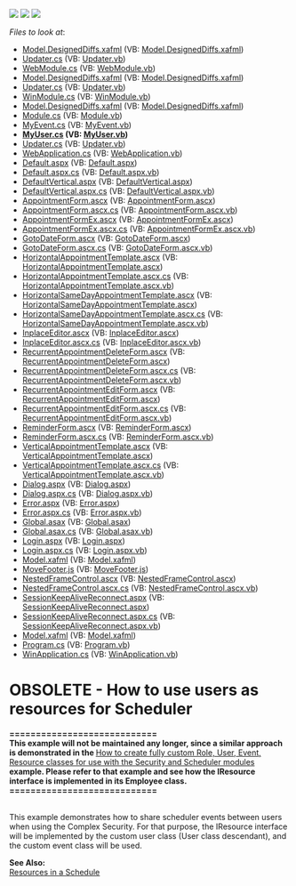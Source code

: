 <!-- default badges list -->
![](https://img.shields.io/endpoint?url=https://codecentral.devexpress.com/api/v1/VersionRange/134076610/12.1.4%2B)
[![](https://img.shields.io/badge/Open_in_DevExpress_Support_Center-FF7200?style=flat-square&logo=DevExpress&logoColor=white)](https://supportcenter.devexpress.com/ticket/details/E1097)
[![](https://img.shields.io/badge/📖_How_to_use_DevExpress_Examples-e9f6fc?style=flat-square)](https://docs.devexpress.com/GeneralInformation/403183)
<!-- default badges end -->
<!-- default file list -->
*Files to look at*:

* [Model.DesignedDiffs.xafml](./CS/DXExample.Module.Web/Model.DesignedDiffs.xafml) (VB: [Model.DesignedDiffs.xafml](./VB/DXExample.Module.Web/Model.DesignedDiffs.xafml))
* [Updater.cs](./CS/DXExample.Module.Web/Updater.cs) (VB: [Updater.vb](./VB/DXExample.Module.Web/Updater.vb))
* [WebModule.cs](./CS/DXExample.Module.Web/WebModule.cs) (VB: [WebModule.vb](./VB/DXExample.Module.Web/WebModule.vb))
* [Model.DesignedDiffs.xafml](./CS/DXExample.Module.Win/Model.DesignedDiffs.xafml) (VB: [Model.DesignedDiffs.xafml](./VB/DXExample.Module.Win/Model.DesignedDiffs.xafml))
* [Updater.cs](./CS/DXExample.Module.Win/Updater.cs) (VB: [Updater.vb](./VB/DXExample.Module.Win/Updater.vb))
* [WinModule.cs](./CS/DXExample.Module.Win/WinModule.cs) (VB: [WinModule.vb](./VB/DXExample.Module.Win/WinModule.vb))
* [Model.DesignedDiffs.xafml](./CS/DXExample.Module/Model.DesignedDiffs.xafml) (VB: [Model.DesignedDiffs.xafml](./VB/DXExample.Module/Model.DesignedDiffs.xafml))
* [Module.cs](./CS/DXExample.Module/Module.cs) (VB: [Module.vb](./VB/DXExample.Module/Module.vb))
* [MyEvent.cs](./CS/DXExample.Module/MyEvent.cs) (VB: [MyEvent.vb](./VB/DXExample.Module/MyEvent.vb))
* **[MyUser.cs](./CS/DXExample.Module/MyUser.cs) (VB: [MyUser.vb](./VB/DXExample.Module/MyUser.vb))**
* [Updater.cs](./CS/DXExample.Module/Updater.cs) (VB: [Updater.vb](./VB/DXExample.Module/Updater.vb))
* [WebApplication.cs](./CS/DXExample.Web/ApplicationCode/WebApplication.cs) (VB: [WebApplication.vb](./VB/DXExample.Web/ApplicationCode/WebApplication.vb))
* [Default.aspx](./CS/DXExample.Web/Default.aspx) (VB: [Default.aspx](./VB/DXExample.Web/Default.aspx))
* [Default.aspx.cs](./CS/DXExample.Web/Default.aspx.cs) (VB: [Default.aspx.vb](./VB/DXExample.Web/Default.aspx.vb))
* [DefaultVertical.aspx](./CS/DXExample.Web/DefaultVertical.aspx) (VB: [DefaultVertical.aspx](./VB/DXExample.Web/DefaultVertical.aspx))
* [DefaultVertical.aspx.cs](./CS/DXExample.Web/DefaultVertical.aspx.cs) (VB: [DefaultVertical.aspx.vb](./VB/DXExample.Web/DefaultVertical.aspx.vb))
* [AppointmentForm.ascx](./CS/DXExample.Web/DevExpress/ASPxSchedulerForms/AppointmentForm.ascx) (VB: [AppointmentForm.ascx](./VB/DXExample.Web/DevExpress/ASPxSchedulerForms/AppointmentForm.ascx))
* [AppointmentForm.ascx.cs](./CS/DXExample.Web/DevExpress/ASPxSchedulerForms/AppointmentForm.ascx.cs) (VB: [AppointmentForm.ascx.vb](./VB/DXExample.Web/DevExpress/ASPxSchedulerForms/AppointmentForm.ascx.vb))
* [AppointmentFormEx.ascx](./CS/DXExample.Web/DevExpress/ASPxSchedulerForms/AppointmentFormEx.ascx) (VB: [AppointmentFormEx.ascx](./VB/DXExample.Web/DevExpress/ASPxSchedulerForms/AppointmentFormEx.ascx))
* [AppointmentFormEx.ascx.cs](./CS/DXExample.Web/DevExpress/ASPxSchedulerForms/AppointmentFormEx.ascx.cs) (VB: [AppointmentFormEx.ascx.vb](./VB/DXExample.Web/DevExpress/ASPxSchedulerForms/AppointmentFormEx.ascx.vb))
* [GotoDateForm.ascx](./CS/DXExample.Web/DevExpress/ASPxSchedulerForms/GotoDateForm.ascx) (VB: [GotoDateForm.ascx](./VB/DXExample.Web/DevExpress/ASPxSchedulerForms/GotoDateForm.ascx))
* [GotoDateForm.ascx.cs](./CS/DXExample.Web/DevExpress/ASPxSchedulerForms/GotoDateForm.ascx.cs) (VB: [GotoDateForm.ascx.vb](./VB/DXExample.Web/DevExpress/ASPxSchedulerForms/GotoDateForm.ascx.vb))
* [HorizontalAppointmentTemplate.ascx](./CS/DXExample.Web/DevExpress/ASPxSchedulerForms/HorizontalAppointmentTemplate.ascx) (VB: [HorizontalAppointmentTemplate.ascx](./VB/DXExample.Web/DevExpress/ASPxSchedulerForms/HorizontalAppointmentTemplate.ascx))
* [HorizontalAppointmentTemplate.ascx.cs](./CS/DXExample.Web/DevExpress/ASPxSchedulerForms/HorizontalAppointmentTemplate.ascx.cs) (VB: [HorizontalAppointmentTemplate.ascx.vb](./VB/DXExample.Web/DevExpress/ASPxSchedulerForms/HorizontalAppointmentTemplate.ascx.vb))
* [HorizontalSameDayAppointmentTemplate.ascx](./CS/DXExample.Web/DevExpress/ASPxSchedulerForms/HorizontalSameDayAppointmentTemplate.ascx) (VB: [HorizontalSameDayAppointmentTemplate.ascx](./VB/DXExample.Web/DevExpress/ASPxSchedulerForms/HorizontalSameDayAppointmentTemplate.ascx))
* [HorizontalSameDayAppointmentTemplate.ascx.cs](./CS/DXExample.Web/DevExpress/ASPxSchedulerForms/HorizontalSameDayAppointmentTemplate.ascx.cs) (VB: [HorizontalSameDayAppointmentTemplate.ascx.vb](./VB/DXExample.Web/DevExpress/ASPxSchedulerForms/HorizontalSameDayAppointmentTemplate.ascx.vb))
* [InplaceEditor.ascx](./CS/DXExample.Web/DevExpress/ASPxSchedulerForms/InplaceEditor.ascx) (VB: [InplaceEditor.ascx](./VB/DXExample.Web/DevExpress/ASPxSchedulerForms/InplaceEditor.ascx))
* [InplaceEditor.ascx.cs](./CS/DXExample.Web/DevExpress/ASPxSchedulerForms/InplaceEditor.ascx.cs) (VB: [InplaceEditor.ascx.vb](./VB/DXExample.Web/DevExpress/ASPxSchedulerForms/InplaceEditor.ascx.vb))
* [RecurrentAppointmentDeleteForm.ascx](./CS/DXExample.Web/DevExpress/ASPxSchedulerForms/RecurrentAppointmentDeleteForm.ascx) (VB: [RecurrentAppointmentDeleteForm.ascx](./VB/DXExample.Web/DevExpress/ASPxSchedulerForms/RecurrentAppointmentDeleteForm.ascx))
* [RecurrentAppointmentDeleteForm.ascx.cs](./CS/DXExample.Web/DevExpress/ASPxSchedulerForms/RecurrentAppointmentDeleteForm.ascx.cs) (VB: [RecurrentAppointmentDeleteForm.ascx.vb](./VB/DXExample.Web/DevExpress/ASPxSchedulerForms/RecurrentAppointmentDeleteForm.ascx.vb))
* [RecurrentAppointmentEditForm.ascx](./CS/DXExample.Web/DevExpress/ASPxSchedulerForms/RecurrentAppointmentEditForm.ascx) (VB: [RecurrentAppointmentEditForm.ascx](./VB/DXExample.Web/DevExpress/ASPxSchedulerForms/RecurrentAppointmentEditForm.ascx))
* [RecurrentAppointmentEditForm.ascx.cs](./CS/DXExample.Web/DevExpress/ASPxSchedulerForms/RecurrentAppointmentEditForm.ascx.cs) (VB: [RecurrentAppointmentEditForm.ascx.vb](./VB/DXExample.Web/DevExpress/ASPxSchedulerForms/RecurrentAppointmentEditForm.ascx.vb))
* [ReminderForm.ascx](./CS/DXExample.Web/DevExpress/ASPxSchedulerForms/ReminderForm.ascx) (VB: [ReminderForm.ascx](./VB/DXExample.Web/DevExpress/ASPxSchedulerForms/ReminderForm.ascx))
* [ReminderForm.ascx.cs](./CS/DXExample.Web/DevExpress/ASPxSchedulerForms/ReminderForm.ascx.cs) (VB: [ReminderForm.ascx.vb](./VB/DXExample.Web/DevExpress/ASPxSchedulerForms/ReminderForm.ascx.vb))
* [VerticalAppointmentTemplate.ascx](./CS/DXExample.Web/DevExpress/ASPxSchedulerForms/VerticalAppointmentTemplate.ascx) (VB: [VerticalAppointmentTemplate.ascx](./VB/DXExample.Web/DevExpress/ASPxSchedulerForms/VerticalAppointmentTemplate.ascx))
* [VerticalAppointmentTemplate.ascx.cs](./CS/DXExample.Web/DevExpress/ASPxSchedulerForms/VerticalAppointmentTemplate.ascx.cs) (VB: [VerticalAppointmentTemplate.ascx.vb](./VB/DXExample.Web/DevExpress/ASPxSchedulerForms/VerticalAppointmentTemplate.ascx.vb))
* [Dialog.aspx](./CS/DXExample.Web/Dialog.aspx) (VB: [Dialog.aspx](./VB/DXExample.Web/Dialog.aspx))
* [Dialog.aspx.cs](./CS/DXExample.Web/Dialog.aspx.cs) (VB: [Dialog.aspx.vb](./VB/DXExample.Web/Dialog.aspx.vb))
* [Error.aspx](./CS/DXExample.Web/Error.aspx) (VB: [Error.aspx](./VB/DXExample.Web/Error.aspx))
* [Error.aspx.cs](./CS/DXExample.Web/Error.aspx.cs) (VB: [Error.aspx.vb](./VB/DXExample.Web/Error.aspx.vb))
* [Global.asax](./CS/DXExample.Web/Global.asax) (VB: [Global.asax](./VB/DXExample.Web/Global.asax))
* [Global.asax.cs](./CS/DXExample.Web/Global.asax.cs) (VB: [Global.asax.vb](./VB/DXExample.Web/Global.asax.vb))
* [Login.aspx](./CS/DXExample.Web/Login.aspx) (VB: [Login.aspx](./VB/DXExample.Web/Login.aspx))
* [Login.aspx.cs](./CS/DXExample.Web/Login.aspx.cs) (VB: [Login.aspx.vb](./VB/DXExample.Web/Login.aspx.vb))
* [Model.xafml](./CS/DXExample.Web/Model.xafml) (VB: [Model.xafml](./VB/DXExample.Web/Model.xafml))
* [MoveFooter.js](./CS/DXExample.Web/MoveFooter.js) (VB: [MoveFooter.js](./VB/DXExample.Web/MoveFooter.js))
* [NestedFrameControl.ascx](./CS/DXExample.Web/NestedFrameControl.ascx) (VB: [NestedFrameControl.ascx](./VB/DXExample.Web/NestedFrameControl.ascx))
* [NestedFrameControl.ascx.cs](./CS/DXExample.Web/NestedFrameControl.ascx.cs) (VB: [NestedFrameControl.ascx.vb](./VB/DXExample.Web/NestedFrameControl.ascx.vb))
* [SessionKeepAliveReconnect.aspx](./CS/DXExample.Web/SessionKeepAliveReconnect.aspx) (VB: [SessionKeepAliveReconnect.aspx](./VB/DXExample.Web/SessionKeepAliveReconnect.aspx))
* [SessionKeepAliveReconnect.aspx.cs](./CS/DXExample.Web/SessionKeepAliveReconnect.aspx.cs) (VB: [SessionKeepAliveReconnect.aspx.vb](./VB/DXExample.Web/SessionKeepAliveReconnect.aspx.vb))
* [Model.xafml](./CS/DXExample.Win/Model.xafml) (VB: [Model.xafml](./VB/DXExample.Win/Model.xafml))
* [Program.cs](./CS/DXExample.Win/Program.cs) (VB: [Program.vb](./VB/DXExample.Win/Program.vb))
* [WinApplication.cs](./CS/DXExample.Win/WinApplication.cs) (VB: [WinApplication.vb](./VB/DXExample.Win/WinApplication.vb))
<!-- default file list end -->
# OBSOLETE - How to use users as resources for Scheduler


<p><strong>============================</strong><strong><br />
</strong><strong>T</strong><strong>his example will not be maintained any longer, since a similar approach is demonstrated in the </strong><a href="https://www.devexpress.com/Support/Center/p/E1255">How to create fully custom Role, User, Event, Resource classes for use with the Security and Scheduler modules</a><strong> example. Please refer to that example and see how the IResource interface is implemented in its Employee class. </strong><strong><br />
============================</strong></p><p><br />
This example demonstrates how to share scheduler events between users when using the Complex Security. For that purpose, the IResource interface will be implemented by the custom user class (User class descendant), and the custom event class will be used.</p><p><strong>See Also:</strong><br />
<a href="http://documentation.devexpress.com/#Xaf/CustomDocument2813"><u>Resources in a Schedule</u></a></p>

<br/>


